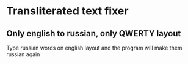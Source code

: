 # Transliterated text fixer

## Only english to russian, only QWERTY layout

Type russian words on english layout and the program will make them russian again
